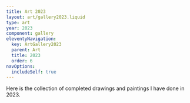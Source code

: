 ```yaml
---
title: Art 2023
layout: art/gallery2023.liquid
type: art
year: 2023
component: gallery
eleventyNavigation:
  key: ArtGallery2023
  parent: Art
  title: 2023
  order: 6
navOptions:
  includeSelf: true
---
```


Here is the collection of completed drawings and paintings I have done in 2023.
